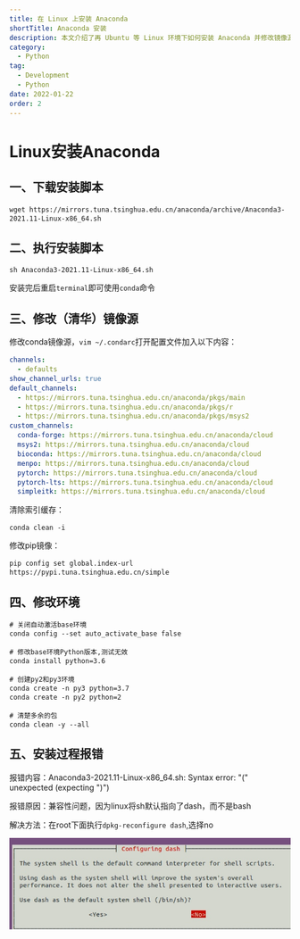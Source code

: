 ```yaml
---
title: 在 Linux 上安装 Anaconda
shortTitle: Anaconda 安装
description: 本文介绍了再 Ubuntu 等 Linux 环境下如何安装 Anaconda 并修改镜像源，此外还介绍了如何关闭自动激活base环境和一些常见的的问题。
category:
  - Python
tag:
  - Development
  - Python
date: 2022-01-22
order: 2
---
```


# Linux安装Anaconda

## 一、下载安装脚本

```shell
wget https://mirrors.tuna.tsinghua.edu.cn/anaconda/archive/Anaconda3-2021.11-Linux-x86_64.sh
```

## 二、执行安装脚本

```shell
sh Anaconda3-2021.11-Linux-x86_64.sh
```

安装完后重启`terminal`即可使用`conda`命令

## 三、修改（清华）镜像源

修改conda镜像源，`vim ~/.condarc`打开配置文件加入以下内容：

```yaml
channels:
  - defaults
show_channel_urls: true
default_channels:
  - https://mirrors.tuna.tsinghua.edu.cn/anaconda/pkgs/main
  - https://mirrors.tuna.tsinghua.edu.cn/anaconda/pkgs/r
  - https://mirrors.tuna.tsinghua.edu.cn/anaconda/pkgs/msys2
custom_channels:
  conda-forge: https://mirrors.tuna.tsinghua.edu.cn/anaconda/cloud
  msys2: https://mirrors.tuna.tsinghua.edu.cn/anaconda/cloud
  bioconda: https://mirrors.tuna.tsinghua.edu.cn/anaconda/cloud
  menpo: https://mirrors.tuna.tsinghua.edu.cn/anaconda/cloud
  pytorch: https://mirrors.tuna.tsinghua.edu.cn/anaconda/cloud
  pytorch-lts: https://mirrors.tuna.tsinghua.edu.cn/anaconda/cloud
  simpleitk: https://mirrors.tuna.tsinghua.edu.cn/anaconda/cloud
```

清除索引缓存：

```shell
conda clean -i
```

修改pip镜像：

```shell
pip config set global.index-url https://pypi.tuna.tsinghua.edu.cn/simple
```

## 四、修改环境

```shell
# 关闭自动激活base环境
conda config --set auto_activate_base false

# 修改base环境Python版本,测试无效
conda install python=3.6

# 创建py2和py3环境
conda create -n py3 python=3.7
conda create -n py2 python=2

# 清楚多余的包
conda clean -y --all
```

## 五、安装过程报错

报错内容：Anaconda3-2021.11-Linux-x86_64.sh: Syntax error: "(" unexpected (expecting ")")

报错原因：兼容性问题，因为linux将sh默认指向了dash，而不是bash

解决方法：在root下面执行`dpkg-reconfigure dash`,选择no

![img](https://raw.githubusercontent.com/Jxpro/PicBed/master/md/2022/01/2022-01-18-212418)